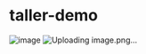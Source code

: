 # taller-demo
![image](https://github.com/user-attachments/assets/9387b890-a435-4cb1-af7c-f70c6498d87a)
![Uploading image.png…]()
